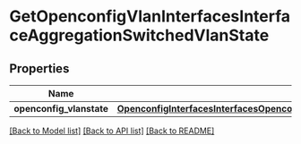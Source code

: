 # GetOpenconfigVlanInterfacesInterfaceAggregationSwitchedVlanState

## Properties
Name | Type | Description | Notes
------------ | ------------- | ------------- | -------------
**openconfig_vlanstate** | [**OpenconfigInterfacesInterfacesOpenconfiginterfacesinterfacesOpenconfigifethernetethernetOpenconfigvlanswitchedvlanConfig**](OpenconfigInterfacesInterfacesOpenconfiginterfacesinterfacesOpenconfigifethernetethernetOpenconfigvlanswitchedvlanConfig.md) |  | [optional] 

[[Back to Model list]](../README.md#documentation-for-models) [[Back to API list]](../README.md#documentation-for-api-endpoints) [[Back to README]](../README.md)


